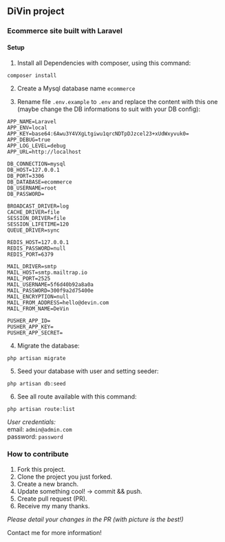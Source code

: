 ## DiVin project
### Ecommerce site built with Laravel
#### Setup

1. Install all Dependencies with composer, using this command:
```
composer install
```

2. Create a Mysql database name `ecommerce`

3.  Rename file `.env.example` to `.env` and replace the content with this one (maybe change the DB informations to suit with your DB config):
```
APP_NAME=Laravel
APP_ENV=local
APP_KEY=base64:6Awu3Y4VXgLtgiwu1qrcNDTpDJzcel23+xUdWxyvuk0=
APP_DEBUG=true
APP_LOG_LEVEL=debug
APP_URL=http://localhost

DB_CONNECTION=mysql
DB_HOST=127.0.0.1
DB_PORT=3306
DB_DATABASE=ecommerce
DB_USERNAME=root
DB_PASSWORD=

BROADCAST_DRIVER=log
CACHE_DRIVER=file
SESSION_DRIVER=file
SESSION_LIFETIME=120
QUEUE_DRIVER=sync

REDIS_HOST=127.0.0.1
REDIS_PASSWORD=null
REDIS_PORT=6379

MAIL_DRIVER=smtp
MAIL_HOST=smtp.mailtrap.io
MAIL_PORT=2525
MAIL_USERNAME=5f6d40b92a8a0a
MAIL_PASSWORD=300f9a2d75400e
MAIL_ENCRYPTION=null
MAIL_FROM_ADDRESS=hello@devin.com
MAIL_FROM_NAME=DeVin

PUSHER_APP_ID=
PUSHER_APP_KEY=
PUSHER_APP_SECRET=

```

4. Migrate the database:
```
php artisan migrate
```

5. Seed your database with user and setting seeder:
```
php artisan db:seed
```

6. See all route available with this command:
```
php artisan route:list
```

_User credentials:_  
email: `admin@admin.com`  
password: `password`

### How to contribute

1. Fork this project.
2. Clone the project you just forked.
3. Create a new branch.
4. Update something cool! -> commit && push.
5. Create pull request (PR).
6. Receive my many thanks.

_Please detail your changes in the PR (with picture is the best!)_

Contact me for more information!
